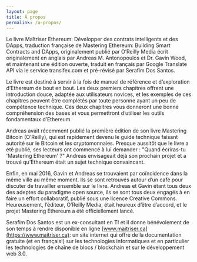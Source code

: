```yaml
---
layout: page
title: À propos
permalink: /a-propos/
---
```


Le livre Maîtriser Ethereum: Développer des contrats intelligents et des DApps, traduction française de Mastering Ethereum: Building Smart Contracts and DApps, originalement publié par O’Reilly Media écrit originalement en anglais par Andreas M. Antonopoulos et Dr. Gavin Wood, et maintenant une édition ouverte, traduit en français par Google Translate API via le service transifex.com et pré-révisé par Serafim Dos Santos.

Le livre est destiné à servir à la fois de manuel de référence et d’exploration d’Ethereum de bout en bout. Les deux premiers chapitres offrent une introduction douce, adaptée aux utilisateurs novices, et les exemples de ces chapitres peuvent être complétés par toute personne ayant un peu de compétence technique. Ces deux chapitres vous donneront une bonne compréhension des bases et vous permettront d’utiliser les outils fondamentaux d’Ethereum.

Andreas avait récemment publié la première édition de son livre Mastering Bitcoin (O’Reilly), qui est rapidement devenu le guide technique faisant autorité sur le Bitcoin et les cryptomonnaies. Presque aussitôt que le livre a été publié, ses lecteurs ont commencé à lui demander : "Quand écriras-tu 'Mastering Ethereum' ?" Andreas envisageait déjà son prochain projet et a trouvé qu’Ethereum était un sujet technique convaincant.

Enfin, en mai 2016, Gavin et Andreas se trouvaient par coïncidence dans la même ville au même moment. Ils se sont retrouvés autour d’un café pour discuter de travailler ensemble sur le livre. Andreas et Gavin étant tous deux des adeptes du paradigme open source, ils se sont tous deux engagés à en faire un effort collaboratif, publié sous une licence Creative Commons. Heureusement, l’éditeur, O’Reilly Media, était heureux d’être d’accord, et le projet Mastering Ethereum a été officiellement lancé.

Serafim Dos Santos est un ex-consultant en TI et il donne bénévolement de son temps à rendre disponible en ligne [www.maitriser.ca](https://www.maitriser.ca): un site internet qui offre de la documentation gratuite (et en français!) sur les technologies informatiques et en particulier les technologies de chaîne de blocs / blockchain et sur le développement web 3.0.
